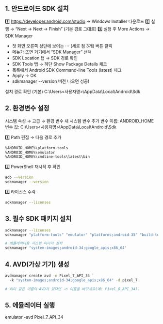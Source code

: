 ## 1. 안드로이드 SDK 설치
1️⃣ https://developer.android.com/studio
 → Windows Installer 다운로드
2️⃣ 실행 → “Next → Next → Finish” (기본 경로 그대로)
3️⃣ 실행 후 More Actions → SDK Manager
  - 첫 화면 오른쪽 상단에 보이는 ⋯ (세로 점 3개) 버튼 클릭
  - 메뉴가 뜨면 거기에서 “SDK Manager” 선택
  - SDK Location 탭 → SDK 경로 확인
  - SDK Tools 탭 → 하단 Show Package Details 체크
  - 목록에서 Android SDK Command-line Tools (latest) 체크
  - Apply → OK
  - sdkmanager --version 버전 나오면 성공!

설치 경로 확인 (기본)
C:\Users\<사용자명>\AppData\Local\Android\Sdk

## 2. 환경변수 설정
시스템 속성 → 고급 → 환경 변수
새 시스템 변수 추가
변수 이름: ANDROID_HOME
변수 값: C:\Users\<사용자명>\AppData\Local\Android\Sdk

1️⃣ Path 편집 → 다음 경로 추가
``` bash
%ANDROID_HOME%\platform-tools
%ANDROID_HOME%\emulator
%ANDROID_HOME%\cmdline-tools\latest\bin
```
2️⃣ PowerShell 재시작 후 확인
``` bash
adb --version
sdkmanager --version
```
3️⃣ 라이선스 수락
```bash
sdkmanager --licenses
```

## 3. 필수 SDK 패키지 설치
```bash
sdkmanager --licenses
sdkmanager "platform-tools" "emulator" "platforms;android-35" "build-tools;35.0.0"

# 에뮬레이터용 시스템 이미지 설치
sdkmanager "system-images;android-34;google_apis;x86_64"
```

## 4. AVD(가상 기기) 생성
```bash
avdmanager create avd -n Pixel_7_API_34 `
  -k "system-images;android-34;google_apis;x86_64" -d pixel_7

# 이미 같은 이름의 AVD가 있다면 -n 이름을 바꾸세요(예: Pixel_8_API_34).
```

## 5. 에뮬레이터 실행
emulator -avd Pixel_7_API_34